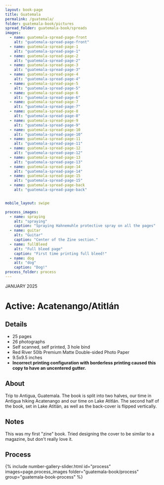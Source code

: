 ```yaml
---
layout: book-page
title: Guatemala
permalink: /guatemala/
folder: guatemala-book/pictures
spread_folder: guatemala-book/spreads
images:
  - name: guatemala-spread-page-front
    alt: "guatemala-spread-page-front"
  - name: guatemala-spread-page-1
    alt: "guatemala-spread-page-1"
  - name: guatemala-spread-page-2
    alt: "guatemala-spread-page-2"
  - name: guatemala-spread-page-3
    alt: "guatemala-spread-page-3"
  - name: guatemala-spread-page-4
    alt: "guatemala-spread-page-4"
  - name: guatemala-spread-page-5
    alt: "guatemala-spread-page-5"
  - name: guatemala-spread-page-6
    alt: "guatemala-spread-page-6"
  - name: guatemala-spread-page-7
    alt: "guatemala-spread-page-7"
  - name: guatemala-spread-page-8
    alt: "guatemala-spread-page-8"
  - name: guatemala-spread-page-9
    alt: "guatemala-spread-page-9"
  - name: guatemala-spread-page-10
    alt: "guatemala-spread-page-10"
  - name: guatemala-spread-page-11
    alt: "guatemala-spread-page-11"
  - name: guatemala-spread-page-12
    alt: "guatemala-spread-page-12"
  - name: guatemala-spread-page-13
    alt: "guatemala-spread-page-13"
  - name: guatemala-spread-page-14
    alt: "guatemala-spread-page-14"
  - name: guatemala-spread-page-15
    alt: "guatemala-spread-page-15"
  - name: guatemala-spread-page-back
    alt: "guatemala-spread-page-back"


mobile_layout: swipe

process_images:
  - name: spraying
    alt: "spraying"
    caption: "Spraying Hahnemuhle protective spray on all the pages"
  - name: guitar
    alt: "Guitar"
    caption: "Center of the Zine section."
  - name: fullBleed
    alt: "Full bleed page"
    caption: "First time printing full bleed!"
  - name: dog
    alt: "dog"
    caption: "Dog!"
process_folder: process
---
```


<div class="book-article">
<p class="label-caption">JANUARY 2025</p>
<h1>Active: Acatenango/Atitlán</h1>
<h2>Details</h2>
<ul>
<li>25 pages</li>
<li>26 photographs</li>
<li>Self scanned, self printed, 3 hole bind</li>
<li>Red River 50lb Premium Matte Double-sided Photo Paper</li>
<li>9.5x9.5 inches</li>
<li><strong>Incorrect printing configuration with borderless printing caused this copy to have an uncentered gutter.</strong></li>
</ul>
<h2>About</h2>
<p>Trip to Antigua, Guatemala. The book is split into two halves, our time in Antigua hiking Acatenango and our time on Lake Atitlán. The second half of the book, set in Lake Atitlán, as well as the back-cover is flipped vertically.
</p>
<h2>Notes</h2>
This was my first "zine" book. Tried designing the cover to be similar to a magazine, but don't really love it.
<h2>Process</h2>
<div class="mobile-centered-slider">
{% include number-gallery-slider.html
  id="process"
  images=page.process_images
  folder="guatemala-book/process"
  group="guatemala-book-process"
%}
</div>
<!-- <div class="mobile-centered-slider">
{% include number-gallery-slider.html
  id="process"
  images=page.process_images
  folder="vermont/process"
  group="vermont-process"
%}
</div> -->

</div>